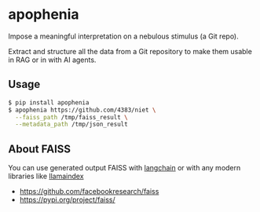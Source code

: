 # apophenia

Impose a meaningful interpretation on a nebulous stimulus (a Git repo).

Extract and structure all the data from a Git repository to make them usable
in RAG or in with AI agents.

## Usage

```bash
$ pip install apophenia
$ apophenia https://github.com/4383/niet \
  --faiss_path /tmp/faiss_result \
  --metadata_path /tmp/json_result
```

## About FAISS

You can use generated output FAISS with [langchain](
https://python.langchain.com/docs/integrations/vectorstores/faiss/)
or with any modern libraries like [llamaindex](
https://docs.llamaindex.ai/en/stable/api_reference/storage/vector_store/faiss/)

- https://github.com/facebookresearch/faiss
- https://pypi.org/project/faiss/
